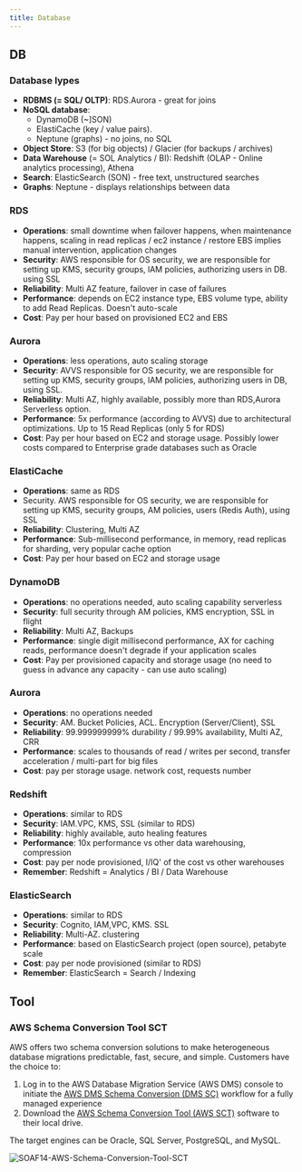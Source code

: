 ```yaml
---
title: Database
---
```


## DB
### Database lypes

- **RDBMS (= SQL/ OLTP)**: RDS.Aurora - great for joins
- **NoSQL database**: 
    - DynamoDB (~]SON)
    - ElastiCache (key / value pairs).
    - Neptune (graphs) - no joins, no SQL
- **Object Store**: S3 (for big objects) / Glacier (for backups / archives)
- **Data Warehouse** (= SOL Analytics / BI): Redshift (OLAP - Online analytics processing), Athena
- **Search**: ElasticSearch (SON) - free text, unstructured searches
- **Graphs**: Neptune - displays relationships between data

### RDS
- **Operations**: small downtime when failover happens, when maintenance
happens, scaling in read replicas / ec2 instance / restore EBS implies
manual intervention, application changes
- **Security**: AWS responsible for OS security, we are responsible for setting
up KMS, security groups, lAM policies, authorizing users in DB. using SSL
- **Reliability**: Multi AZ feature, failover in case of failures
- **Performance**: depends on EC2 instance type, EBS volume type, ability to
add Read Replicas. Doesn't auto-scale
- **Cost**: Pay per hour based on provisioned EC2 and EBS

### Aurora
- **Operations**: less operations, auto scaling storage
- **Security**: AVVS responsible for OS security, we are responsible for setting
up KMS, security groups, lAM policies, authorizing users in DB, using SSL.
- **Reliability**: Multi AZ, highly available, possibly more than RDS,Aurora
Serverless option.
- **Performance**: 5x performance (according to AVVS) due to architectural
optimizations. Up to 15 Read Replicas (only 5 for RDS)
- **Cost**: Pay per hour based on EC2 and storage usage. Possibly lower
costs compared to Enterprise grade databases such as Oracle

### ElastiCache
- **Operations**: same as RDS
- Security. AWS responsible for OS security, we are responsible for setting
up KMS, security groups, AM policies, users (Redis Auth), using SSL
- **Reliability**: Clustering, Multi AZ
- **Performance**: Sub-millisecond performance, in memory, read replicas for
sharding, very popular cache option
- **Cost**: Pay per hour based on EC2 and storage usage

### DynamoDB
- **Operations**: no operations needed, auto scaling capability serverless
- **Security**: full security through AM policies, KMS encryption, SSL in flight
- **Reliability**: Multi AZ, Backups
- **Performance**: single digit millisecond performance, AX for caching
reads, performance doesn't degrade if your application scales
- **Cost**: Pay per provisioned capacity and storage usage (no need to guess
in advance any capacity - can use auto scaling)

### Aurora
- **Operations**: no operations needed
- **Security**: AM. Bucket Policies, ACL. Encryption (Server/Client), SSL
- **Reliability**: 99.999999999% durability / 99.99% availability, Multi AZ, CRR
- **Performance**: scales to thousands of read / writes per second, transfer
acceleration / multi-part for big files
- **Cost**: pay per storage usage. network cost, requests number

### Redshift
- **Operations**: similar to RDS
- **Security**: IAM.VPC, KMS, SSL (similar to RDS)
- **Reliability**: highly available, auto healing features
- **Performance**: 10x performance vs other data warehousing, compression
- **Cost**: pay per node provisioned, I/IQ' of the cost vs other warehouses
- **Remember**: Redshift = Analytics / BI / Data Warehouse

### ElasticSearch
- **Operations**: similar to RDS
- **Security**: Cognito, IAM,VPC, KMS. SSL
- **Reliability**: Multi-AZ. clustering
- **Performance**: based on ElasticSearch project (open source), petabyte scale
- **Cost**: pay per node provisioned (similar to RDS)
- **Remember**: ElasticSearch = Search / Indexing

## Tool

### AWS Schema Conversion Tool SCT

AWS offers two schema conversion solutions to make heterogeneous database migrations predictable, fast, secure, and simple. Customers have the choice to: 

1. Log in to the AWS Database Migration Service (AWS DMS) console to initiate the [AWS DMS Schema Conversion (DMS SC)](https://docs.aws.amazon.com/dms/latest/userguide/CHAP_SchemaConversion.html) workflow for a fully managed experience 
2. Download the [AWS Schema Conversion Tool (AWS SCT)](https://docs.aws.amazon.com/SchemaConversionTool/latest/userguide/CHAP_Welcome.html) software to their local drive.

The target engines can be Oracle, SQL Server, PostgreSQL, and MySQL.

![SOAF14-AWS-Schema-Conversion-Tool-SCT](/img/aws/database/SOAF14-AWS-Schema-Conversion-Tool-SCT.png)